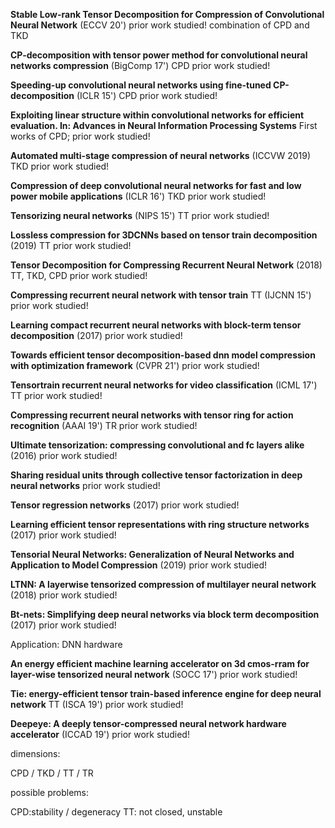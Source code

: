 **Stable Low-rank Tensor Decomposition for Compression of Convolutional Neural Network** (ECCV 20')   prior work studied! combination of CPD and TKD

**CP-decomposition with tensor power method for convolutional neural networks compression** (BigComp 17') CPD prior work studied!

**Speeding-up convolutional neural networks using fine-tuned CP-decomposition** (ICLR 15') CPD prior work studied!

**Exploiting linear structure within convolutional networks for efficient evaluation. In: Advances in Neural Information Processing Systems** First works of CPD; prior work studied!

**Automated multi-stage compression of neural networks** (ICCVW 2019) TKD prior work studied!

**Compression of deep convolutional neural networks for fast and low power mobile applications** (ICLR 16') TKD prior work studied!

**Tensorizing neural networks** (NIPS 15') TT prior work studied!

**Lossless compression for 3DCNNs based on tensor train decomposition** (2019) TT  prior work studied!

**Tensor Decomposition for Compressing Recurrent Neural Network** (2018) TT, TKD, CPD prior work studied!

**Compressing recurrent neural network with tensor train** TT (IJCNN 15') prior work studied!

**Learning compact recurrent neural networks with block-term tensor decomposition** (2017) prior work studied!

**Towards efficient tensor decomposition-based dnn model compression with optimization framework** (CVPR 21') prior work studied! 

**Tensortrain recurrent neural networks for video classification** (ICML 17') TT prior work studied!

**Compressing recurrent neural networks with tensor ring for action recognition** (AAAI 19') TR prior work studied!

**Ultimate tensorization: compressing convolutional and fc layers alike** (2016) prior work studied!

**Sharing residual units through collective tensor factorization in deep neural networks** prior work studied!

**Tensor regression networks** (2017) prior work studied!

**Learning efficient tensor representations with ring structure networks** (2017) prior work studied!

**Tensorial Neural Networks: Generalization of Neural Networks and Application to Model Compression** (2019) prior work studied!

**LTNN: A layerwise tensorized compression of multilayer neural network** (2018) prior work studied!

**Bt-nets: Simplifying deep neural networks via block term decomposition** (2017) prior work studied!

Application: DNN hardware

**An energy efficient machine learning accelerator on 3d cmos-rram for layer-wise tensorized neural network** (SOCC 17') prior work studied!

**Tie: energy-efficient tensor train-based inference engine for deep neural network** TT (ISCA 19') prior work studied!

**Deepeye: A deeply tensor-compressed neural network hardware accelerator** (ICCAD 19') prior work studied!


dimensions:

CPD / TKD / TT / TR

possible problems:

CPD:stability / degeneracy
TT: not closed, unstable
